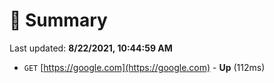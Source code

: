 # 📖 Summary
Last updated: **8/22/2021, 10:44:59 AM**

- `GET` [https://google.com](https://google.com) - **Up** (112ms)
